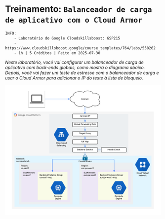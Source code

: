 # Treinamento: `Balanceador de carga de aplicativo com o Cloud Armor`

```
INFO:
    - Laboratório do Google Cloudskillsboost: GSP215
    - https://www.cloudskillsboost.google/course_templates/764/labs/558262
    - 1h | 5 Créditos | Feito em 2025-07-30
```

*Neste laboratório, você vai configurar um balanceador de carga de aplicativo com back-ends globais, como mostra o diagrama abaixo. Depois, você vai fazer um teste de estresse com o balanceador de carga e usar o Cloud Armor para adicionar o IP do teste à lista de bloqueio.*

![Diagrama do laboratório](resources/img1.png)


